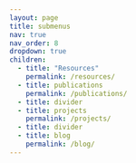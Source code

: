 ```yaml
---
layout: page
title: submenus
nav: true
nav_order: 8
dropdown: true
children:
  - title: "Resources"
    permalink: /resources/
  - title: publications
    permalink: /publications/
  - title: divider
  - title: projects
    permalink: /projects/
  - title: divider
  - title: blog
    permalink: /blog/
---
```


